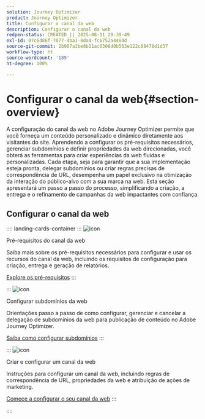 ```yaml
---
solution: Journey Optimizer
product: Journey Optimizer
title: Configurar o canal da web
description: Configurar o canal da web
redpen-status: CREATED_||_2025-08-11_20-39-49
exl-id: 07c6d86f-7077-4ba1-8da4-fc6752a4484d
source-git-commit: 2b907a3be8b11ac6308d0b563e122c88478d1d37
workflow-type: ht
source-wordcount: '189'
ht-degree: 100%

---
```


# Configurar o canal da web{#section-overview}

A configuração do canal da web no Adobe Journey Optimizer permite que você forneça um conteúdo personalizado e dinâmico diretamente aos visitantes do site. Aprendendo a configurar os pré-requisitos necessários, gerenciar subdomínios e definir propriedades da web direcionadas, você obterá as ferramentas para criar experiências da web fluidas e personalizadas. Cada etapa, seja para garantir que a sua implementação esteja pronta, delegar subdomínios ou criar regras precisas de correspondência de URL, desempenha um papel exclusivo na otimização da interação do público-alvo com a sua marca na web. Esta seção apresentará um passo a passo do processo, simplificando a criação, a entrega e o refinamento de campanhas da web impactantes com confiança.

## Configurar o canal da web

:::: landing-cards-container
:::
![icon](https://cdn.experienceleague.adobe.com/icons/book.svg?lang=pt-BR)

Pré-requisitos do canal da web

Saiba mais sobre os pré-requisitos necessários para configurar e usar os recursos do canal da web, incluindo os requisitos de configuração para criação, entrega e geração de relatórios.

[Explore os pré-requisitos](../using/web/web-prerequisites.md)
:::

:::
![icon](https://cdn.experienceleague.adobe.com/icons/gear.svg?lang=pt-BR)

Configurar subdomínios da web

Orientações passo a passo de como configurar, gerenciar e cancelar a delegação de subdomínios da web para publicação de conteúdo no Adobe Journey Optimizer.

[Saiba como configurar subdomínios](../using/web/web-delegated-subdomains.md)
:::

:::
![icon](https://cdn.experienceleague.adobe.com/icons/circle-play.svg?lang=pt-BR)

Criar e configurar um canal da web

Instruções para configurar um canal da web, incluindo regras de correspondência de URL, propriedades da web e atribuição de ações de marketing.

[Comece a configurar o seu canal da web](../using/web/web-configuration.md)
:::

::::

